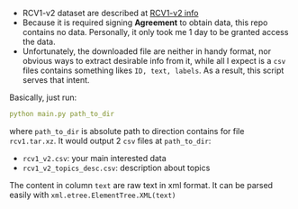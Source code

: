 - RCV1-v2 dataset are described at [RCV1-v2 info](http://www.ai.mit.edu/projects/jmlr/papers/volume5/lewis04a/lyrl2004_rcv1v2_README.htm)
- Because it is required signing __Agreement__ to obtain data, this repo contains no data. Personally, it only took me 1 day to be granted access the data. 
- Unfortunately, the downloaded file are neither in handy format, nor obvious ways to extract desirable info from it, while all I expect is a `csv` files contains something likes `ID, text, labels`. As a result, this script serves that intent.

Basically, just run:
```yaml
python main.py path_to_dir
```

where `path_to_dir` is absolute path to direction contains for file `rcv1.tar.xz`. It would output 2 `csv` files at `path_to_dir`:
- `rcv1_v2.csv`: your main interested data
- `rcv1_v2_topics_desc.csv`: description about topics

The content in column `text` are raw text in xml format. It can be parsed easily with `xml.etree.ElementTree.XML(text)`
